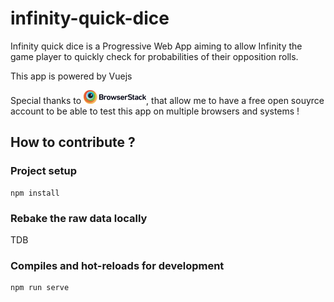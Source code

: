 # infinity-quick-dice

Infinity quick dice is a Progressive Web App aiming to allow Infinity the game player to quickly check for probabilities of their opposition rolls.

This app is powered by Vuejs

Special thanks to [![Browserstack](extra/Browserstack-logo-100.png)](https://www.browserstack.com), that allow me to have a free open souyrce account to be able to test this app on multiple browsers and systems !

## How to contribute ?
### Project setup
```
npm install
```

### Rebake the raw data locally 
TDB

### Compiles and hot-reloads for development
```
npm run serve
```
